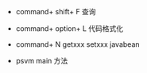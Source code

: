 * command+ shift+ F 查询

* command+ option+ L 代码格式化

* command+ N   getxxx  setxxx javabean

* psvm   main 方法
